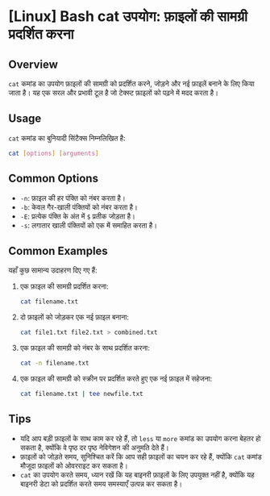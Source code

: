 # [Linux] Bash cat उपयोग: फ़ाइलों की सामग्री प्रदर्शित करना

## Overview
`cat` कमांड का उपयोग फ़ाइलों की सामग्री को प्रदर्शित करने, जोड़ने और नई फ़ाइलें बनाने के लिए किया जाता है। यह एक सरल और प्रभावी टूल है जो टेक्स्ट फ़ाइलों को पढ़ने में मदद करता है।

## Usage
`cat` कमांड का बुनियादी सिंटैक्स निम्नलिखित है:

```bash
cat [options] [arguments]
```

## Common Options
- `-n`: फ़ाइल की हर पंक्ति को नंबर करता है।
- `-b`: केवल गैर-खाली पंक्तियों को नंबर करता है।
- `-E`: प्रत्येक पंक्ति के अंत में `$` प्रतीक जोड़ता है।
- `-s`: लगातार खाली पंक्तियों को एक में समाहित करता है।

## Common Examples
यहाँ कुछ सामान्य उदाहरण दिए गए हैं:

1. एक फ़ाइल की सामग्री प्रदर्शित करना:
   ```bash
   cat filename.txt
   ```

2. दो फ़ाइलों को जोड़कर एक नई फ़ाइल बनाना:
   ```bash
   cat file1.txt file2.txt > combined.txt
   ```

3. एक फ़ाइल की सामग्री को नंबर के साथ प्रदर्शित करना:
   ```bash
   cat -n filename.txt
   ```

4. एक फ़ाइल की सामग्री को स्क्रीन पर प्रदर्शित करते हुए एक नई फ़ाइल में सहेजना:
   ```bash
   cat filename.txt | tee newfile.txt
   ```

## Tips
- यदि आप बड़ी फ़ाइलों के साथ काम कर रहे हैं, तो `less` या `more` कमांड का उपयोग करना बेहतर हो सकता है, क्योंकि वे पृष्ठ दर पृष्ठ नेविगेशन की अनुमति देते हैं।
- फ़ाइलों को जोड़ते समय, सुनिश्चित करें कि आप सही फ़ाइलों का चयन कर रहे हैं, क्योंकि `cat` कमांड मौजूदा फ़ाइलों को ओवरराइट कर सकता है।
- `cat` का उपयोग करते समय, ध्यान रखें कि यह बाइनरी फ़ाइलों के लिए उपयुक्त नहीं है, क्योंकि यह बाइनरी डेटा को प्रदर्शित करते समय समस्याएँ उत्पन्न कर सकता है।